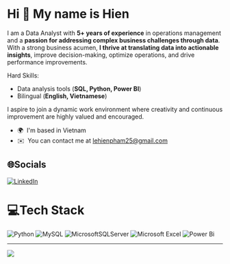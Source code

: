 Hi 👋 My name is Hien
=====================

I am a Data Analyst with **5+ years of experience** in operations management and a **passion for addressing complex
business challenges through data**. With a strong business acumen, **I thrive at translating data into actionable
insights**, improve decision-making, optimize operations, and drive performance improvements.

Hard Skills:
- Data analysis tools (**SQL, Python, Power BI**)
- Bilingual (**English, Vietnamese**)

I aspire to join a dynamic work environment where creativity and continuous improvement are highly valued and encouraged.

*   🌍  I'm based in Vietnam
*   ✉️  You can contact me at [lehienpham25@gmail.com](mailto:lehienpham25@gmail.com)

## 🌐Socials
[![LinkedIn](https://img.shields.io/badge/LinkedIn-%230077B5.svg?logo=linkedin&logoColor=white)](https://linkedin.com/in/hienphamle) 

# 💻Tech Stack
![Python](https://img.shields.io/badge/python-3670A0?style=for-the-badge&logo=python&logoColor=ffdd54) ![MySQL](https://img.shields.io/badge/mysql-%2300f.svg?style=for-the-badge&logo=mysql&logoColor=white) ![MicrosoftSQLServer](https://img.shields.io/badge/Microsoft%20SQL%20Sever-CC2927?style=for-the-badge&logo=microsoft%20sql%20server&logoColor=white) ![Microsoft Excel](https://img.shields.io/badge/Microsoft_Excel-217346?style=for-the-badge&logo=microsoft-excel&logoColor=white) ![Power Bi](https://img.shields.io/badge/power_bi-F2C811?style=for-the-badge&logo=powerbi&logoColor=black) 

---
[![](https://visitcount.itsvg.in/api?id=HienPhamLe&icon=0&color=0)](https://visitcount.itsvg.in)

